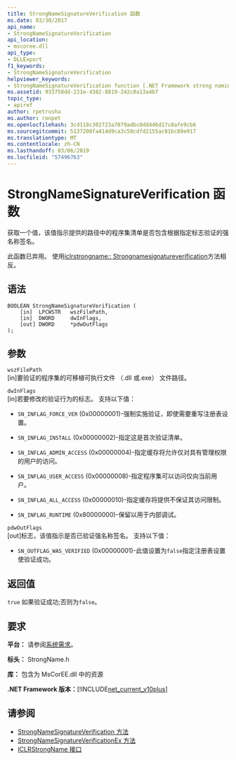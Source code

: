 ```yaml
---
title: StrongNameSignatureVerification 函数
ms.date: 03/30/2017
api_name:
- StrongNameSignatureVerification
api_location:
- mscoree.dll
api_type:
- DLLExport
f1_keywords:
- StrongNameSignatureVerification
helpviewer_keywords:
- StrongNameSignatureVerification function [.NET Framework strong naming]
ms.assetid: 933758dd-231e-4382-8819-242c0a13a4b7
topic_type:
- apiref
author: rpetrusha
ms.author: ronpet
ms.openlocfilehash: 3cd118c302723a7079adbc0dd446d17c8afe9cb6
ms.sourcegitcommit: 5137208fa414d9ca3c58cdfd2155ac81bc89e917
ms.translationtype: MT
ms.contentlocale: zh-CN
ms.lasthandoff: 03/06/2019
ms.locfileid: "57496763"
---
```

# <a name="strongnamesignatureverification-function"></a>StrongNameSignatureVerification 函数
获取一个值，该值指示提供的路径中的程序集清单是否包含根据指定标志验证的强名称签名。  
  
 此函数已弃用。 使用[iclrstrongname:: Strongnamesignatureverification](../../../../docs/framework/unmanaged-api/hosting/iclrstrongname-strongnamesignatureverification-method.md)方法相反。  
  
## <a name="syntax"></a>语法  
  
```  
BOOLEAN StrongNameSignatureVerification (  
    [in]  LPCWSTR   wszFilePath,  
    [in]  DWORD     dwInFlags,  
    [out] DWORD     *pdwOutFlags  
);  
```  
  
## <a name="parameters"></a>参数  
 `wszFilePath`  
 [in]要验证的程序集的可移植可执行文件 （.dll 或.exe） 文件路径。  
  
 `dwInFlags`  
 [in]若要修改的验证行为的标志。 支持以下值：  
  
-   `SN_INFLAG_FORCE_VER` (0x00000001)-强制实施验证，即使需要重写注册表设置。  
  
-   `SN_INFLAG_INSTALL` (0x00000002)-指定这是首次验证清单。  
  
-   `SN_INFLAG_ADMIN_ACCESS` (0x00000004)-指定缓存将允许仅对具有管理权限的用户的访问。  
  
-   `SN_INFLAG_USER_ACCESS` (0x00000008)-指定程序集可以访问仅向当前用户。  
  
-   `SN_INFLAG_ALL_ACCESS` (0x00000010)-指定缓存将提供不保证其访问限制。  
  
-   `SN_INFLAG_RUNTIME` (0x80000000)-保留以用于内部调试。  
  
 `pdwOutFlags`  
 [out]标志，该值指示是否已验证强名称签名。 支持以下值：  
  
-   `SN_OUTFLAG_WAS_VERIFIED` (0x00000001)-此值设置为`false`指定注册表设置使验证成功。  
  
## <a name="return-value"></a>返回值  
 `true` 如果验证成功;否则为`false`。  
  
## <a name="requirements"></a>要求  
 **平台：** 请参阅[系统需求](../../../../docs/framework/get-started/system-requirements.md)。  
  
 **标头：** StrongName.h  
  
 **库：** 包含为 MsCorEE.dll 中的资源  
  
 **.NET Framework 版本：**[!INCLUDE[net_current_v10plus](../../../../includes/net-current-v10plus-md.md)]  
  
## <a name="see-also"></a>请参阅
- [StrongNameSignatureVerification 方法](../../../../docs/framework/unmanaged-api/hosting/iclrstrongname-strongnamesignatureverification-method.md)
- [StrongNameSignatureVerificationEx 方法](../../../../docs/framework/unmanaged-api/hosting/iclrstrongname-strongnamesignatureverificationex-method.md)
- [ICLRStrongName 接口](../../../../docs/framework/unmanaged-api/hosting/iclrstrongname-interface.md)
